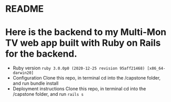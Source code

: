 # README

# Here is the backend to my Multi-Mon TV web app built with Ruby on Rails for the backend.

- Ruby version
  `ruby 3.0.0p0 (2020-12-25 revision 95aff21468) [x86_64-darwin20]`
- Configuration
  Clone this repo, in terminal cd into the /capstone folder, and run bundle install
- Deployment instructions
  Clone this repo, in terminal cd into the /capstone folder, and run `rails s`
